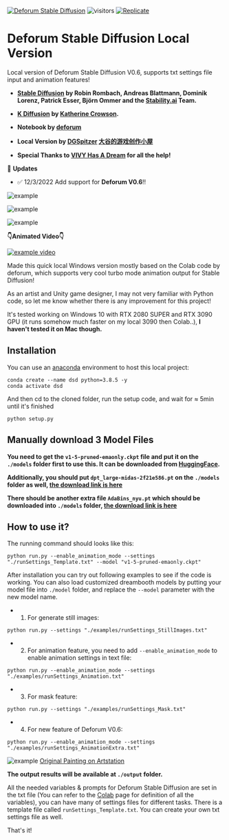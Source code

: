 [![Deforum Stable Diffusion](https://colab.research.google.com/assets/colab-badge.svg)](https://colab.research.google.com/github/deforum-art/deforum-stable-diffusion/blob/main/Deforum_Stable_Diffusion.ipynb)
![visitors](https://visitor-badge.glitch.me/badge?page_id=deforum_sd_local_repo)
[![Replicate](https://replicate.com/deforum/deforum_stable_diffusion/badge)](https://replicate.com/deforum/deforum_stable_diffusion)

# Deforum Stable Diffusion Local Version
Local version of Deforum Stable Diffusion V0.6, supports txt settings file input and animation features!


- **[Stable Diffusion](https://github.com/CompVis/stable-diffusion) by Robin Rombach, Andreas Blattmann, Dominik Lorenz, Patrick Esser, Björn Ommer and the [Stability.ai](https://stability.ai/) Team.**
- **[K Diffusion](https://github.com/crowsonkb/k-diffusion) by [Katherine Crowson](https://twitter.com/RiversHaveWings).** 
- **Notebook by [deforum](https://github.com/deforum-art/deforum-stable-diffusion)**

- **Local Version by [DGSpitzer](https://www.youtube.com/channel/UCzzsYBF4qwtMwJaPJZ5SuPg) [大谷的游戏创作小屋](https://space.bilibili.com/176003)**
- **Special Thanks to [VIVY Has A Dream](https://github.com/vivyhasadream) for all the help!**


:triangular_flag_on_post: **Updates**

- :white_check_mark: 12/3/2022 Add support for **Deforum V0.6**!!


![example](examples/example1.gif)

![example](examples/example2.gif)

![example](examples/example3.gif)

**👇Animated Video👇**

[![example video](https://img.youtube.com/vi/DCJm61yQ4_g/0.jpg)](https://www.youtube.com/watch?v=DCJm61yQ4_g)


Made this quick local Windows version mostly based on the Colab code by deforum, which supports very cool turbo mode animation output for Stable Diffusion!

As an artist and Unity game designer, I may not very familiar with Python code, so let me know whether there is any improvement for this project!

It's tested working on Windows 10 with RTX 2080 SUPER and RTX 3090 GPU (it runs somehow much faster on my local 3090 then Colab..), **I haven't tested it on Mac though.**

## Installation

You can use an [anaconda](https://conda.io/) environment to host this local project:

```
conda create --name dsd python=3.8.5 -y
conda activate dsd
```

And then cd to the cloned folder, run the setup code, and wait for ≈ 5min until it's finished

```
python setup.py
```

## Manually download 3 Model Files

**You need to get the `v1-5-pruned-emaonly.ckpt` file and put it on the `./models` folder first to use this. It can be downloaded from [HuggingFace](https://huggingface.co/runwayml/stable-diffusion-v1-5/tree/main).**

**Additionally, you should put `dpt_large-midas-2f21e586.pt` on the `./models` folder as well, [the download link is here](https://github.com/intel-isl/DPT/releases/download/1_0/dpt_large-midas-2f21e586.pt)**

**There should be another extra file `AdaBins_nyu.pt` which should be downloaded into `./models` folder, [the download link is here](https://cloudflare-ipfs.com/ipfs/Qmd2mMnDLWePKmgfS8m6ntAg4nhV5VkUyAydYBp8cWWeB7/AdaBins_nyu.pt)**


## How to use it?
The running command should looks like this:
```
python run.py --enable_animation_mode --settings "./runSettings_Template.txt" --model "v1-5-pruned-emaonly.ckpt"
```

After installation you can try out following examples to see if the code is working.
You can also load customized dreambooth models by putting your model file into `./model` folder, and replace the `--model` parameter with the new model name.

- 1. For generate still images:
```
python run.py --settings "./examples/runSettings_StillImages.txt"
```
- 2. For animation feature, you need to add `--enable_animation_mode` to enable animation settings in text file:
```
python run.py --enable_animation_mode --settings "./examples/runSettings_Animation.txt"
```
- 3. For mask feature:
```
python run.py --settings "./examples/runSettings_Mask.txt"
```
- 4. For new feature of Deforum V0.6:
```
python run.py --enable_animation_mode --settings "./examples/runSettings_AnimationExtra.txt"
```

![example](examples/MaskExampleDisplay.png)
[Original Painting on Artstation](https://www.artstation.com/artwork/yVyG3)

**The output results will be available at `./output` folder.**

All the needed variables & prompts for Deforum Stable Diffusion are set in the txt file (You can refer to the [Colab](https://colab.research.google.com/github/deforum/stable-diffusion/blob/main/Deforum_Stable_Diffusion.ipynb) page for definition of all the variables), you can have many of settings files for different tasks. There is a template file called `runSettings_Template.txt`. You can create your own txt settings file as well.


That's it! 

